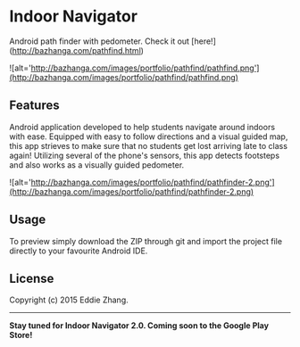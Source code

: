 Indoor Navigator
===========

Android path finder with pedometer. Check it out [here!] (http://bazhanga.com/pathfind.html)

![alt='http://bazhanga.com/images/portfolio/pathfind/pathfind.png'](http://bazhanga.com/images/portfolio/pathfind/pathfind.png)

Features
------------

Android application developed to help students navigate around indoors with ease. Equipped with easy to follow directions
and a visual guided map, this app strieves to make sure that no students get lost arriving late to class again! Utilizing several 
of the phone's sensors, this app detects footsteps and also works as a visually guided pedometer. 

![alt='http://bazhanga.com/images/portfolio/pathfind/pathfinder-2.png'](http://bazhanga.com/images/portfolio/pathfind/pathfinder-2.png)

Usage
------------

To preview simply download the ZIP through git and import the project file directly to your favourite Android IDE. 

License
-------------
Copyright (c) 2015 Eddie Zhang.

_________________________

**Stay tuned for Indoor Navigator 2.0. Coming soon to the Google Play Store!**
